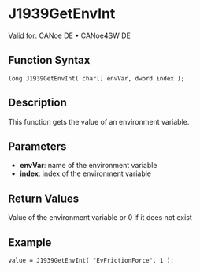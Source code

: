 # J1939GetEnvInt

[Valid for](../../../../Shared/FeatureAvailability.md): CANoe DE • CANoe4SW DE

## Function Syntax

```plaintext
long J1939GetEnvInt( char[] envVar, dword index );
```

## Description

This function gets the value of an environment variable.

## Parameters

- **envVar**: name of the environment variable
- **index**: index of the environment variable

## Return Values

Value of the environment variable or 0 if it does not exist

## Example

```plaintext
value = J1939GetEnvInt( "EvFrictionForce", 1 );
```
